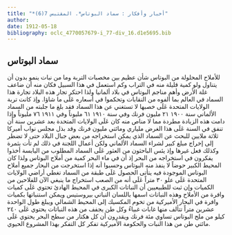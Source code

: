 ```yaml
---
title: "*أخبار وأفكار : سماد البوتاس*. المقتبس 7(6)"
author: 
date: 1912-05-18
bibliography: oclc_4770057679-i_77-div_16.d1e5695.bib
---
```




##  سماد البوتاس 


 للأملاح المحلولة من البوتاس شأن عظيم بين مخصبات التربة وما من نبات ينمو بدون أن يتناول ولو كمية قليلة منه في التراب وكم استعمل في هذا السبيل فكان منه أن ضاعف غلة الأرض وأهم مناجم البوتاس في بلاد ألمانيا ولذا احتكر تجار هذه البلاد تجارة هذا السماد في العالم بما ألفوه من النقابات وتحكموا في أسعاره عَلَى ما شاؤا. وإذ كانت تربة الولايات المتحدة عَلَى خصبها لا تستغني عن هذا السماد فقد بلغ ما جلبته من السماد الألماني سنة  ١٩٠٠  ٢١  مليون فرنك وفي سنة  ١٩١٠  ٦١  مليوناً وفي  ١٩١١  ٧٦  مليوناً وإذا دامت هذه الزيادة مطردة مما لا مناص منه كان عَلَى الولايات المتحدة بعد  عشرين  سنة أن تنفق في السنة عَلَى هذا الغرض ملياري ومائتي مليون فرنك وقد بذل مجلس نواب أميركا  ثلاثة  ملايين للبحث عن السماد الذي يمكن استخراجه من بعض جبال البلاد حتى لا تضطر إلى إخراج مبلغ كبير لشراء السماد الألماني ولكن أعمال اللجنة في ذلك لم تأت   بثمرة وكذلك فعل غيرها وإذ يئس الباحثون من العثور عَلَى السماد المطلوب من اليابسة أخذوا يفكرون في استخراجه من البحر إذ أن في ماء البحر كمية من أملاح البوتاس ولذا كان المحيط الكبير حوضاً لا ينفذ منه البوتاس وحسبوا أنه إذا استخرجت من البحار جميع أملاح البوتاس الموجودة فيه يتأتى الحصول عَلَى طبقة من السماد تغطي أراضي الولايات المتحدة عَلَى علو  ٣٠  متراً عَلَى أنه من الصعب استخراج ما ينبغي الآن للفلاحين من الكميات وإن ثبت للطبيعيين أن النباتات الكبرى في المحيط الهادئ تحتوي عَلَى كميات وافرة من الأملاح وهذه النباتات اسمها باللسان النباتي بيروستيس ويمكن استنباتها بكميات وافرة في البحار الأميركية من تخوم المكسيك إلى المحيط الشمالي ويبلغ طول الواحدة  عشرين  متراً تتألف منها غابات غبياءُ وكل طن يجفف من هذه النباتات يحتوي عَلَى  ٢٤٠  كيلو من ملح البوتاس تساوي  مئة  فرنك ويقدرون أن كل هكتار من سطح البحر يحتوي عَلَى مائتي طن من هذا النبات والحكومة الأميركية تفكر كل التفكر بهذا المشروع الحيوي. 
